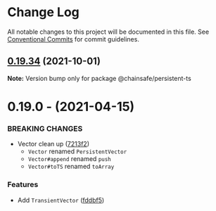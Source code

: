 # Change Log

All notable changes to this project will be documented in this file.
See [Conventional Commits](https://conventionalcommits.org) for commit guidelines.

## [0.19.34](https://github.com/cronokirby/persistent-ts/compare/@chainsafe/persistent-ts@0.19.0...@chainsafe/persistent-ts@0.19.34) (2021-10-01)

**Note:** Version bump only for package @chainsafe/persistent-ts





# 0.19.0 - (2021-04-15)

### BREAKING CHANGES

- Vector clean up  ([7213f2](https://github.com/chainsafe/persistent-ts/commit/7213f2))
  - `Vector` renamed `PersistentVector`
  - `Vector#append` renamed `push`
  - `Vector#toTS` renamed `toArray`

### Features

- Add `TransientVector` ([fddbf5](https://github.com/chainsafe/persistent-ts/commit/fddbf5))
